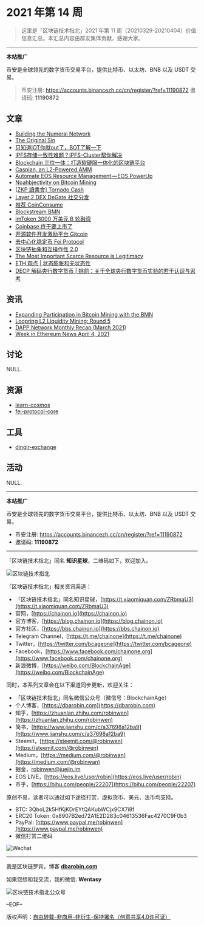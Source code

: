 # 2021 年第 14 周

> 这里是「区块链技术指北」2021 年第 11 周（20210329-20210404）价值信息汇总。本汇总内容由群友集体贡献，感谢大家。

***

**本站推广**

币安是全球领先的数字货币交易平台，提供比特币、以太坊、BNB 以及 USDT 交易。

> 币安注册: https://accounts.binancezh.cc/cn/register/?ref=11190872
> 邀请码: **11190872**

## 文章

* [Building the Numerai Network](https://bbs.chainon.io/d/7446)
* [The Original Sin](https://bbs.chainon.io/d/7447)
* [只知道IOT你就out了，BOT了解一下](https://bbs.chainon.io/d/7448)
* [IPFS存储一致性难题？IPFS-Cluster帮你解决](https://bbs.chainon.io/d/7449)
* [Blockchain 三位一体：打造软硬服一体化的区块链平台](https://bbs.chainon.io/d/7450)
* [Caspian, an L2-Powered AMM](https://bbs.chainon.io/d/7451)
* [Automate EOS Resource Management — EOS PowerUp](https://bbs.chainon.io/d/7452)
* [Noahbjectivity on Bitcoin Mining](https://bbs.chainon.io/d/7454)
* [[ZKP 讀書會] Tornado Cash](https://bbs.chainon.io/d/7455)
* [Layer 2 DEX DeGate 社交分发](https://bbs.chainon.io/d/7457)
* [推荐 CoinConsume](https://bbs.chainon.io/d/7458)
* [Blockstream BMN](https://bbs.chainon.io/d/7459)
* [imToken 3000 万美元 B 轮融资](https://bbs.chainon.io/d/7460)
* [Coinbase 终于要上市了](https://bbs.chainon.io/d/7461)
* [开源软件开发激励平台 Gitcoin](https://bbs.chainon.io/d/7462)
* [去中心化稳定币 Fei Protocol](https://bbs.chainon.io/d/7463)
* [区块链抽象和互操作性 2.0](https://bbs.chainon.io/d/7466)
* [The Most Important Scarce Resource is Legitimacy](https://bbs.chainon.io/d/7467)
* [ETH 观点 | 状态膨胀和无状态性](https://bbs.chainon.io/d/7468)
* [DECP 解码央行数字货币 | 姚前：关于全球央行数字货币实验的若干认识与思考](https://bbs.chainon.io/d/7469)

## 资讯

* [Expanding Participation in Bitcoin Mining with the BMN](https://bbs.chainon.io/d/7444)
* [Loopring L2 Liquidity Mining: Round 5](https://bbs.chainon.io/d/7445)
* [DAPP Network Monthly Recap (March 2021)](https://bbs.chainon.io/d/7453)
* [Week in Ethereum News April 4, 2021](https://bbs.chainon.io/d/7456)

## 讨论

NULL.

## 资源

* [learn-cosmos](https://bbs.chainon.io/d/7465)
* [fei-protocol-core](https://bbs.chainon.io/d/7419)


## 工具

* [dingir-exchange](https://bbs.chainon.io/d/7464)

## 活动

NULL.

***

**本站推广**

币安是全球领先的数字货币交易平台，提供比特币、以太坊、BNB 以及 USDT 交易。

* 币安注册: https://accounts.binancezh.cc/cn/register/?ref=11190872
* 邀请码: **11190872**

***

「区块链技术指北」同名 **知识星球**，二维码如下，欢迎加入。

![区块链技术指北](https://cdn.dbarobin.com/3YzonTR.png)

「区块链技术指北」相关资讯渠道：

* 「区块链技术指北」同名知识星球，[https://t.xiaomiquan.com/ZRbmaU3](https://t.xiaomiquan.com/ZRbmaU3)
* 官网，[https://chainon.io](https://chainon.io)
* 官方博客，[https://blog.chainon.io](https://blog.chainon.io)
* 官方社区，[https://bbs.chainon.io](https://bbs.chainon.io)
* Telegram Channel，[https://t.me/chainone](https://t.me/chainone)
* Twitter，[https://twitter.com/bcageone](https://twitter.com/bcageone)
* Facebook，[https://www.facebook.com/chainone.org](https://www.facebook.com/chainone.org)
* 新浪微博，[https://weibo.com/BlockchainAge](https://weibo.com/BlockchainAge)

同时，本系列文章会在以下渠道同步更新，欢迎关注：

* 「区块链技术指北」同名微信公众号（微信号：BlockchainAge）
* 个人博客，[https://dbarobin.com](https://dbarobin.com)
* 知乎，[https://zhuanlan.zhihu.com/robinwen](https://zhuanlan.zhihu.com/robinwen)
* 简书，[https://www.jianshu.com/c/a37698a12ba9](https://www.jianshu.com/c/a37698a12ba9)
* Steemit，[https://steemit.com/@robinwen](https://steemit.com/@robinwen)
* Medium，[https://medium.com/@robinwan](https://medium.com/@robinwan)
* 掘金，[robinwen@juejin.im](https://juejin.im/user/5673ccae60b2260ee435f89a/posts)
* EOS LIVE，[https://eos.live/user/robin](https://eos.live/user/robin)
* 币乎，[https://bihu.com/people/22207](https://bihu.com/people/22207)

原创不易，读者可以通过如下途径打赏，虚拟货币、美元、法币均支持。

* BTC: 3QboL2k5HfKjKDrEYtQAKubWCjx9CX7i8f
* ERC20 Token: 0x8907B2ed72A1E2D283c04613536Fac4270C9F0b3
* PayPal: [https://www.paypal.me/robinwen](https://www.paypal.me/robinwen)
* 微信打赏二维码

![Wechat](https://cdn.dbarobin.com/SzoNl5b.jpg)

***

我是区块链罗宾，博客 **[dbarobin.com](https://dbarobin.com/)**

如果您想和我交流，我的微信: **Wentasy**

![区块链技术指北公众号](https://cdn.dbarobin.com/w0wignb.png)

–EOF–

版权声明：[自由转载-非商用-非衍生-保持署名（创意共享4.0许可证）](http://creativecommons.org/licenses/by-nc-nd/4.0/deed.zh)